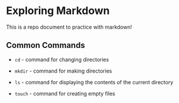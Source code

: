 # Exploring Markdown

This is a repo document to practice with markdown!

## Common Commands

- `cd` - command for changing directories

- `mkdir` - command for making directories

- `ls` - command for displaying the contents of the current directory

- `touch` - command for creating empty files

